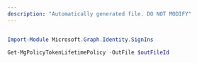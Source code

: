 ```yaml
---
description: "Automatically generated file. DO NOT MODIFY"
---
```


```powershell

Import-Module Microsoft.Graph.Identity.SignIns

Get-MgPolicyTokenLifetimePolicy -OutFile $outFileId

```